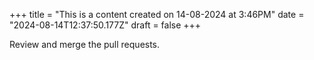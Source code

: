 +++
title = "This is a content created on 14-08-2024 at 3:46PM"
date = "2024-08-14T12:37:50.177Z"
draft = false
+++

  Review and merge the pull requests.
        